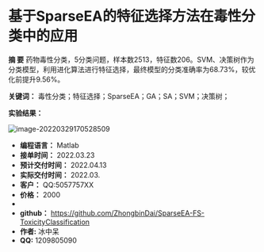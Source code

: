 # 基于SparseEA的特征选择方法在毒性分类中的应用

**摘 要** 药物毒性分类，5分类问题，样本数2513，特征数206。SVM、决策树作为分类模型，利用进化算法进行特征选择，最终模型的分类准确率为68.73%，较优化前提升9.56%。

**关键词：** 毒性分类；特征选择；SparseEA；GA；SA；SVM；决策树；

**实验结果：**

![image-20220329170528509](C:\Users\12098\AppData\Roaming\Typora\typora-user-images\image-20220329170528509.png)



- **编程语言：** Matlab
- **接单时间：** 2022.03.23
- **预计交付时间：** 2022.04.13
- **实际交付时间：** 2022.03.
- **客户：** QQ:5057757XX
- **价格：** 2000
- 
- **github：** https://github.com/ZhongbinDai/SparseEA-FS-ToxicityClassification
- **作者:** 冰中呆
- **QQ:** 1209805090



